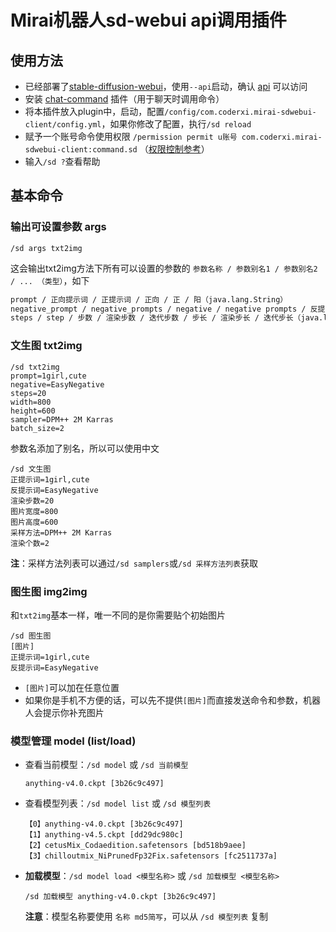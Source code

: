 # Mirai机器人sd-webui api调用插件


## 使用方法
- 已经部署了[stable-diffusion-webui](https://github.com/AUTOMATIC1111/stable-diffusion-webui)，使用`--api`启动，确认 [api](https://github.com/AUTOMATIC1111/stable-diffusion-webui/wiki/API) 可以访问
- 安装 [chat-command](https://github.com/project-mirai/chat-command) 插件（用于聊天时调用命令）
- 将本插件放入plugin中，启动，配置`/config/com.coderxi.mirai-sdwebui-client/config.yml`，如果你修改了配置，执行`/sd reload`
- 赋予一个账号命令使用权限 `/permission permit u账号 com.coderxi.mirai-sdwebui-client:command.sd` （[权限控制参考](https://docs.mirai.mamoe.net/console/Permissions.html#%E8%A2%AB%E8%AE%B8%E5%8F%AF%E4%BA%BA-id)）
- 输入`/sd ?`查看帮助

## 基本命令

### 输出可设置参数 args

```properties
/sd args txt2img
```
这会输出txt2img方法下所有可以设置的参数的 `参数名称 / 参数别名1 / 参数别名2 / ... （类型）`，如下
```txt
prompt / 正向提示词 / 正提示词 / 正向 / 正 / 阳（java.lang.String）
negative_prompt / negative_prompts / negative / negative prompts / 反提示词 / 反向提示词 / 反向 / 反 / 阴（java.lang.String）
steps / step / 步数 / 渲染步数 / 迭代步数 / 步长 / 渲染步长 / 迭代步长（java.lang.Integer）
```

### 文生图 txt2img

```properties
/sd txt2img
prompt=1girl,cute
negative=EasyNegative
steps=20
width=800
height=600
sampler=DPM++ 2M Karras
batch_size=2
```
参数名添加了别名，所以可以使用中文
```properties
/sd 文生图
正提示词=1girl,cute
反提示词=EasyNegative
渲染步数=20
图片宽度=800
图片高度=600
采样方法=DPM++ 2M Karras
渲染个数=2
```
**注**：采样方法列表可以通过`/sd samplers`或`/sd 采样方法列表`获取

### 图生图 img2img
和`txt2img`基本一样，唯一不同的是你需要贴个初始图片
```properties
/sd 图生图
[图片]
正提示词=1girl,cute
反提示词=EasyNegative
```
- `[图片]`可以加在任意位置
- 如果你是手机不方便的话，可以先不提供`[图片]`而直接发送命令和参数，机器人会提示你补充图片

### 模型管理 model (list/load)

- 查看当前模型：`/sd model` 或 `/sd 当前模型`
  ```
  anything-v4.0.ckpt [3b26c9c497]
  ```
- 查看模型列表：`/sd model list` 或 `/sd 模型列表`
  ```
  【0】anything-v4.0.ckpt [3b26c9c497]
  【1】anything-v4.5.ckpt [dd29dc980c]
  【2】cetusMix_Codaedition.safetensors [bd518b9aee]
  【3】chilloutmix_NiPrunedFp32Fix.safetensors [fc2511737a]
  ```
- **加载模型**：`/sd model load <模型名称>` 或 `/sd 加载模型 <模型名称>`
  ```
  /sd 加载模型 anything-v4.0.ckpt [3b26c9c497]
  ```
  **注意**：模型名称要使用 `名称 md5简写`，可以从 `/sd 模型列表` 复制
